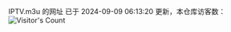 IPTV.m3u 的网址 已于 2024-09-09 06:13:20 更新，本仓库访客数：![Visitor's Count](https://profile-counter.glitch.me/hero1898_tv/count.svg)
